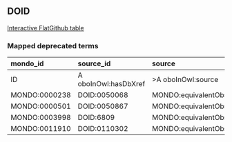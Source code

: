## DOID
[Interactive FlatGithub table](https://flatgithub.com/monarch-initiative/mondo-ingest?filename=src/ontology/reports/doid_mapped_deprecated_terms.robot.template.tsv)

### Mapped deprecated terms
| mondo_id      | source_id            | source                   |
|:--------------|:---------------------|:-------------------------|
| ID            | A oboInOwl:hasDbXref | >A oboInOwl:source       |
| MONDO:0000238 | DOID:0050068         | MONDO:equivalentObsolete |
| MONDO:0000501 | DOID:0050867         | MONDO:equivalentObsolete |
| MONDO:0003998 | DOID:6809            | MONDO:equivalentObsolete |
| MONDO:0011910 | DOID:0110302         | MONDO:equivalentObsolete |